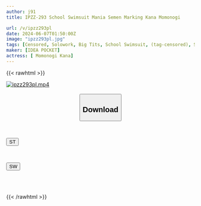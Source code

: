 ```yaml
---
author: j91
title: IPZZ-293 School Swimsuit Mania Semen Marking Kana Momonogi

url: /v/ipzz293pl
date: 2024-06-07T01:50:00Z
image: "ipzz293pl.jpg"
tags: [Censored, Solowork, Big Tits, School Swimsuit, (tag-censored), Slender	]
maker: [IDEA POCKET]
actress: [ Momonogi Kana]
---
```



{{< rawhtml >}}

<div class="video" data-videoid="DWOzDA12Y6Ukg9k">
    <a href="javascript:;">
        <img src="/v/ipzz293pl/ipzz293pl.jpg" width="WIDTH" height="HEIGHT" alt="ipzz293pl.mp4" loading="lazy">
    </a>
</div>

<script type="text/javascript" src="https://j91.asia/asset/on-demand-st.js"></script>

<br>
  <link rel="stylesheet" href="https://j91.asia/asset/bs5.css">
  
  <center>
  <button class="btn btn-primary" type="button" data-bs-toggle="collapse" data-bs-target=".multi-collapse" aria-expanded="false" aria-controls="multiCollapseExample1 multiCollapseExample2"><h2>Download</h2></button></center>
</p>
<div class="row">
  <div class="col">
    <div class="collapse multi-collapse" id="multiCollapseExample1">
      <div class="card card-body">
	      	      <br>
<div class="buttons">  
<p><a href="/v/ipzz293pl/st.html" target="_blank"><button class="btn-hover color-3"><i class="fa fa-download"></i> ST</button></a></p></div>
    </div>
  </div>
</div>
  <div class="col">
    <div class="collapse multi-collapse" id="multiCollapseExample2">
      <div class="card card-body">
	      <br>
<div class="buttons">
<p><a href="/v/ipzz293pl/sw.html" target="_blank"><button class="btn-hover color-2"><i class="fa fa-download"></i> SW</button></a></p></div>
<br><br>
      </div>
    </div>
  </div>
</div>

{{< /rawhtml >}}